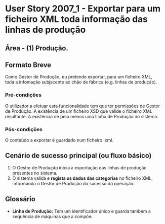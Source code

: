 # User Story 2007_1 - Exportar para um ficheiro XML toda informação das linhas de produção

## Área - (1) Produção.

## Formato Breve

Como Gestor de Produção, eu pretendo exportar, para um ficheiro XML, toda a infomação subjacente ao chão de fábrica (e.g. linhas de produção).

### Pré-condições

O utilizador a efetuar esta funcionalidade tem que ter permissões de Gestor de Produção.
A existência de um ficheiro XSD que valide o ficheiro XML resultante.
A existência de pelo menos uma Linha de Produção no sistema.

### Pós-condições

O conteúdo a exportar é guardado num ficheiro .xml.

## Cenário de sucesso principal (ou fluxo básico)

1. O Gestor de Produção inicia a exportação das linhas de produção presentes no sistema. 
2. O sistema valida e **regista os dados das categorias** no ficheiro XML, informando o Gestor de Produção do sucesso da operação.



## Glossário

- **Linha de Produção:** Tem um identificador único e guarda também a sequência de máquinas que a compõe.